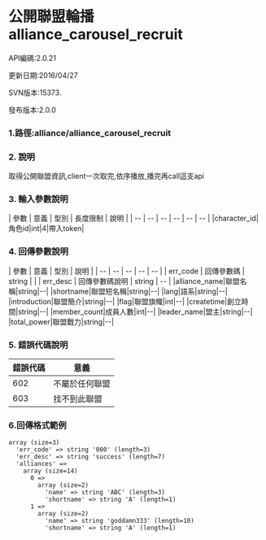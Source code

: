# 公開聯盟輪播 alliance_carousel_recruit




API編碼:2.0.21

> 


更新日期:2016/04/27

> 

SVN版本:15373.

> 

發布版本:2.0.0
### 1.路徑:alliance/alliance_carousel_recruit

### 2. 說明

取得公開聯盟資訊,client一次取完,依序播放,播完再call這支api
### 3. 輸入參數說明


| 參數 | 意義 | 型別 | 長度限制 | 說明 |
| -- | -- | -- | -- | -- | -- |
|character_id|角色id|int|4|帶入token|


### 4. 回傳參數說明
| 參數 | 意義 | 型別 | 說明 |
| -- | -- | -- | -- | -- |
| err_code | 回傳參數碼 | string |  |
| err_desc | 回傳參數碼說明 | string | -- |
|alliance_name|聯盟名稱|string|--|
|shortname|聯盟短名稱|string|--|
|lang|語系|string|--|
|introduction|聯盟簡介|string|--|
|flag|聯盟旗幟|int|--|
|createtime|創立時間|string|--|
|member_count|成員人數|int|--|
|leader_name|盟主|string|--|
|total_power|聯盟戰力|string|--|


### 5. 錯誤代碼說明
|錯誤代碼|意義|
|--|--|
|602|不屬於任何聯盟|
|603|找不到此聯盟|

### 6.回傳格式範例

```
array (size=3)
  'err_code' => string '000' (length=3)
  'err_desc' => string 'success' (length=7)
  'alliances' => 
    array (size=14)
      0 => 
        array (size=2)
          'name' => string 'ABC' (length=3)
          'shortname' => string 'A' (length=1)
      1 => 
        array (size=2)
          'name' => string 'goddamn333' (length=10)
          'shortname' => string 'A' (length=1)
```

